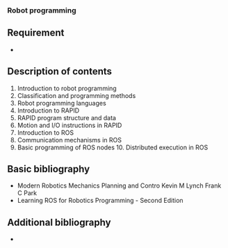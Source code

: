 ### Robot programming

## Requirement

- 

## Description of contents

1. Introduction to robot programming
2. Classification and programming methods
3. Robot programming languages
4. Introduction to RAPID
5. RAPID program structure and data
6. Motion and I/O instructions in RAPID
7. Introduction to ROS
8. Communication mechanisms in ROS
9. Basic programming of ROS nodes 10. Distributed execution in ROS

## Basic bibliography

- Modern Robotics Mechanics Planning and Contro Kevin M Lynch Frank C Park
- Learning ROS for Robotics Programming - Second Edition

## Additional bibliography

- 